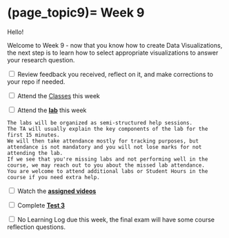 (page_topic9)=
Week 9
=======================

Hello!

Welcome to Week 9 - now that you know how to create Data Visualizations, the next step is to learn how to select appropriate visualizations to answer your research question.

<label><input type="checkbox" id="week09_task1" class="box"> Review feedback you received, reflect on it, and make corrections to your repo if needed. </input></label>

<label><input type="checkbox" id="week09_task2" class="box"> Attend the [Classes](classes.md) this week </input></label>


<label><input type="checkbox" id="week09_task3" class="box"> Attend the **[lab](./lab/README.md)** this week</input></label>

```{tip}
The labs will be organized as semi-structured help sessions.
The TA will usually explain the key components of the lab for the first 15 minutes.
We will then take attendance mostly for tracking purposes, but attendance is not mandatory and you will not lose marks for not attending the lab.
If we see that you're missing labs and not performing well in the course, we may reach out to you about the missed lab attendance.
You are welcome to attend additional labs or Student Hours in the course if you need extra help.
```
<label><input type="checkbox" id="week09_task4" class="box"> Watch the **[assigned videos](./videos.md)**</input></label>

<label><input type="checkbox" id="week09_task5" class="box"> Complete **[Test 3](./test.md)**</input></label>

<label><input type="checkbox" id="week09_task6" class="box"> No Learning Log due this week, the final exam will have some course reflection questions.</input></label>